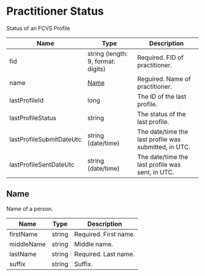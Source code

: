 # Practitioner Status

Status of an FCVS Profile

| Name | Type | Description |
| - | - | - |
| fid |  string (length: 9, format: digits) | Required. FID of practitioner. |
| name | [Name](#name) | Reguired. Name of practitioner. | 
| lastProfileId | long | The ID of the last profile. |
| lastProfileStatus | string | The status of the last profile. | 
| lastProfileSubmitDateUtc | string (date/time) | The date/time the last profile was submitted, in UTC. | 
| lastProfileSentDateUtc | string (date/time) | The date/time the last profile was sent, in UTC. |

## Name 
Name of a person. 

| Name | Type | Description |
| - | - | - |
| firstName | string | Required. First name. |
| middleName | string | Middle name. |
| lastName | string | Required. Last name. |
| suffix | string | Suffix. |